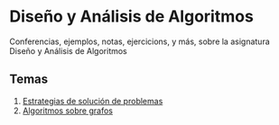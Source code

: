 # Diseño y Análisis de Algoritmos

Conferencias, ejemplos, notas, ejercicions, y más, sobre la asignatura Diseño y Análisis de Algoritmos

## Temas

1. [Estrategias de solución de problemas](Lectures/strategies.md)
2. [Algoritmos sobre grafos](lectures/graphs.md)